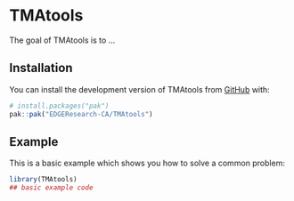 
# TMAtools

<!-- badges: start -->
<!-- badges: end -->

The goal of TMAtools is to ...

## Installation

You can install the development version of TMAtools from [GitHub](https://github.com/) with:

``` r
# install.packages("pak")
pak::pak("EDGEResearch-CA/TMAtools")
```

## Example

This is a basic example which shows you how to solve a common problem:

``` r
library(TMAtools)
## basic example code
```

